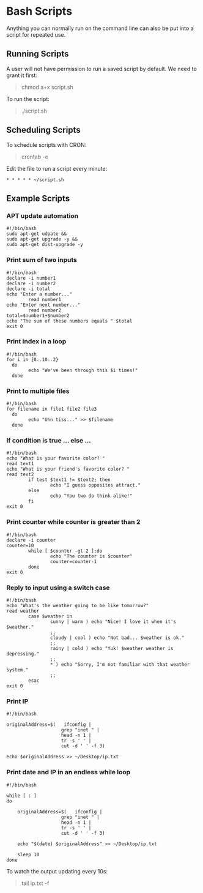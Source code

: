# Bash Scripts

Anything you can normally run on the command line can also be put into a script for repeated use.


## Running Scripts

A user will not have permission to run a saved script by default. We need to grant it first:

>chmod a+x script.sh

To run the script:
>./script.sh


## Scheduling Scripts

To schedule scripts with CRON:
>crontab -e

Edit the file to run a script every minute:
```
* * * * * ~/script.sh
```


## Example Scripts

### APT update automation

```
#!/bin/bash
sudo apt-get udpate &&
sudo apt-get upgrade -y &&
sudo apt-get dist-upgrade -y
```

### Print sum of two inputs
```
#!/bin/bash
declare -i number1
declare -i number2
declare -i total
echo "Enter a number..."
        read number1
echo "Enter next number..."
        read number2
total=$number1+$number2
echo "The sum of these numbers equals " $total
exit 0
```

### Print index in a loop
```
#!/bin/bash
for i in {0..10..2}
  do
        echo "We've been through this $i times!"
  done
```

### Print to multiple files
```
#!/bin/bash
for filename in file1 file2 file3
  do
        echo "Uhn tiss..." >> $filename
  done
```

### If condition is true ... else ...
```
#!/bin/bash
echo "What is your favorite color? "
read text1
echo "What is your friend's favorite color? "
read text2
        if test $text1 != $text2; then
                echo "I guess opposites attract."
        else
                echo "You two do think alike!"
        fi
exit 0
```

### Print counter while counter is greater than 2
```
#!/bin/bash
declare -i counter
counter=10
        while [ $counter -gt 2 ];do
                echo "The counter is $counter"
                counter=counter-1
        done
exit 0
```

### Reply to input using a switch case
```
#!/bin/bash
echo "What's the weather going to be like tomorrow?"
read weather
        case $weather in 
                sunny | warm ) echo "Nice! I love it when it's $weather."
                ;;
                cloudy | cool ) echo "Not bad... $weather is ok."
                ;;
                rainy | cold ) echo "Yuk! $weather weather is depressing."
                ;;
                * ) echo "Sorry, I'm not familiar with that weather system."
                ;;
        esac
exit 0
```

### Print IP
```
#!/bin/bash

originalAddress=$(   ifconfig | 
                    grep "inet " | 
                    head -n 1 | 
                    tr -s ' ' | 
                    cut -d ' ' -f 3)

echo $originalAddress >> ~/Desktop/ip.txt
```

### Print date and IP in an endless while loop
```
#!/bin/bash

while [ : ]
do

	originalAddress=$(   ifconfig | 
		            grep "inet " | 
		            head -n 1 | 
		            tr -s ' ' | 
		            cut -d ' ' -f 3)

	echo "$(date) $originalAddress" >> ~/Desktop/ip.txt
	
	sleep 10
done
```
To watch the output updating every 10s:
>tail ip.txt -f
